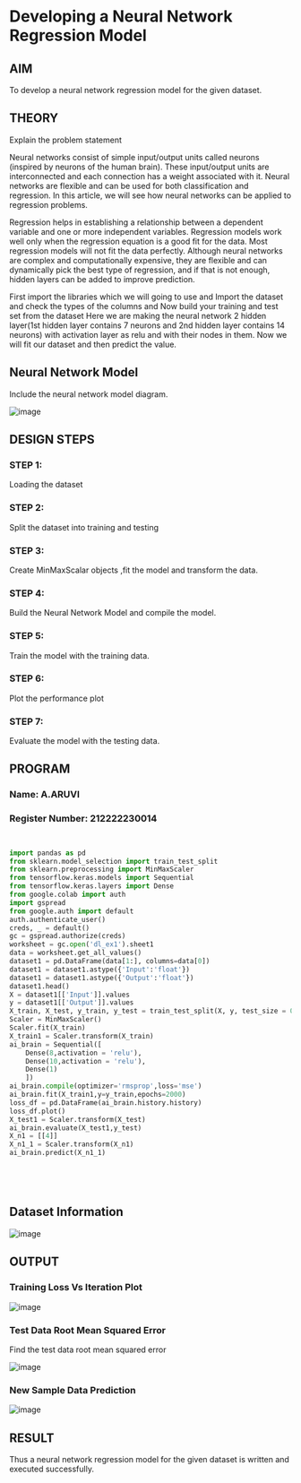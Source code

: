 # Developing a Neural Network Regression Model

## AIM

To develop a neural network regression model for the given dataset.

## THEORY

Explain the problem statement

Neural networks consist of simple input/output units called neurons (inspired by neurons of the human brain). These input/output units are interconnected and each connection has a weight associated with it. Neural networks are flexible and can be used for both classification and regression. In this article, we will see how neural networks can be applied to regression problems.

Regression helps in establishing a relationship between a dependent variable and one or more independent variables. Regression models work well only when the regression equation is a good fit for the data. Most regression models will not fit the data perfectly. Although neural networks are complex and computationally expensive, they are flexible and can dynamically pick the best type of regression, and if that is not enough, hidden layers can be added to improve prediction.

First import the libraries which we will going to use and Import the dataset and check the types of the columns and Now build your training and test set from the dataset Here we are making the neural network 2 hidden layer(1st hidden layer contains 7 neurons and 2nd hidden layer contains 14 neurons) with activation layer as relu and with their nodes in them. Now we will fit our dataset and then predict the value.
## Neural Network Model

Include the neural network model diagram.

![image](https://github.com/user-attachments/assets/155d6fb0-a3cb-4935-b9e6-ad9cc5ac63e9)

## DESIGN STEPS

### STEP 1:

Loading the dataset

### STEP 2:

Split the dataset into training and testing

### STEP 3:

Create MinMaxScalar objects ,fit the model and transform the data.

### STEP 4:

Build the Neural Network Model and compile the model.

### STEP 5:

Train the model with the training data.

### STEP 6:

Plot the performance plot

### STEP 7:

Evaluate the model with the testing data.

## PROGRAM
### Name: A.ARUVI
### Register Number: 212222230014
```python


import pandas as pd
from sklearn.model_selection import train_test_split
from sklearn.preprocessing import MinMaxScaler
from tensorflow.keras.models import Sequential
from tensorflow.keras.layers import Dense
from google.colab import auth
import gspread
from google.auth import default
auth.authenticate_user()
creds, _ = default()
gc = gspread.authorize(creds)
worksheet = gc.open('dl_ex1').sheet1
data = worksheet.get_all_values()
dataset1 = pd.DataFrame(data[1:], columns=data[0])
dataset1 = dataset1.astype({'Input':'float'})
dataset1 = dataset1.astype({'Output':'float'})
dataset1.head()
X = dataset1[['Input']].values
y = dataset1[['Output']].values
X_train, X_test, y_train, y_test = train_test_split(X, y, test_size = 0.33,random_state=33)
Scaler = MinMaxScaler()
Scaler.fit(X_train)
X_train1 = Scaler.transform(X_train)
ai_brain = Sequential([
    Dense(8,activation = 'relu'),
    Dense(10,activation = 'relu'),
    Dense(1)
    ])
ai_brain.compile(optimizer='rmsprop',loss='mse')
ai_brain.fit(X_train1,y=y_train,epochs=2000)
loss_df = pd.DataFrame(ai_brain.history.history)
loss_df.plot()
X_test1 = Scaler.transform(X_test)
ai_brain.evaluate(X_test1,y_test)
X_n1 = [[4]]
X_n1_1 = Scaler.transform(X_n1)
ai_brain.predict(X_n1_1)






```

## Dataset Information

![image](https://github.com/user-attachments/assets/4d630e2b-f652-4929-9a1e-63b83390c08d)


## OUTPUT


### Training Loss Vs Iteration Plot

![image](https://github.com/user-attachments/assets/c66ce4b4-4bab-4ef1-861f-5d5639fd6006)



### Test Data Root Mean Squared Error

Find the test data root mean squared error


![image](https://github.com/user-attachments/assets/e8a1aac5-6e0a-4bb7-a9ec-6993993f79c0)


### New Sample Data Prediction

![image](https://github.com/user-attachments/assets/a5dd89f5-c0b4-47f0-b006-67aa3bcd43a7)



## RESULT

Thus a neural network regression model for the given dataset is written and executed successfully.

